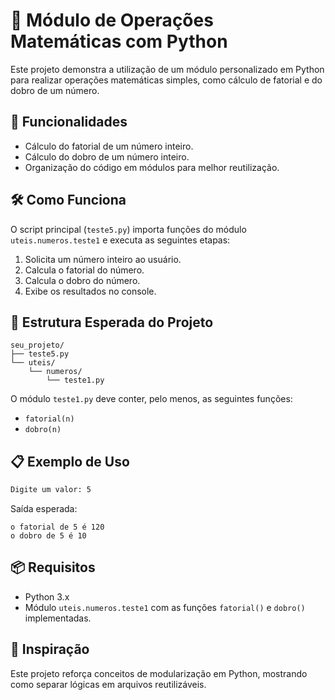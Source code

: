 
# 🔢 Módulo de Operações Matemáticas com Python

Este projeto demonstra a utilização de um módulo personalizado em Python para realizar operações matemáticas simples, como cálculo de fatorial e do dobro de um número.

## 🚀 Funcionalidades

- Cálculo do fatorial de um número inteiro.
- Cálculo do dobro de um número inteiro.
- Organização do código em módulos para melhor reutilização.

## 🛠️ Como Funciona

O script principal (`teste5.py`) importa funções do módulo `uteis.numeros.teste1` e executa as seguintes etapas:

1. Solicita um número inteiro ao usuário.
2. Calcula o fatorial do número.
3. Calcula o dobro do número.
4. Exibe os resultados no console.

## 📁 Estrutura Esperada do Projeto

```
seu_projeto/
├── teste5.py
└── uteis/
    └── numeros/
        └── teste1.py
```

O módulo `teste1.py` deve conter, pelo menos, as seguintes funções:
- `fatorial(n)`
- `dobro(n)`

## 📋 Exemplo de Uso

```bash
Digite um valor: 5
```

Saída esperada:
```
o fatorial de 5 é 120
o dobro de 5 é 10
```

## 📦 Requisitos

- Python 3.x
- Módulo `uteis.numeros.teste1` com as funções `fatorial()` e `dobro()` implementadas.

## 🧠 Inspiração

Este projeto reforça conceitos de modularização em Python, mostrando como separar lógicas em arquivos reutilizáveis.
